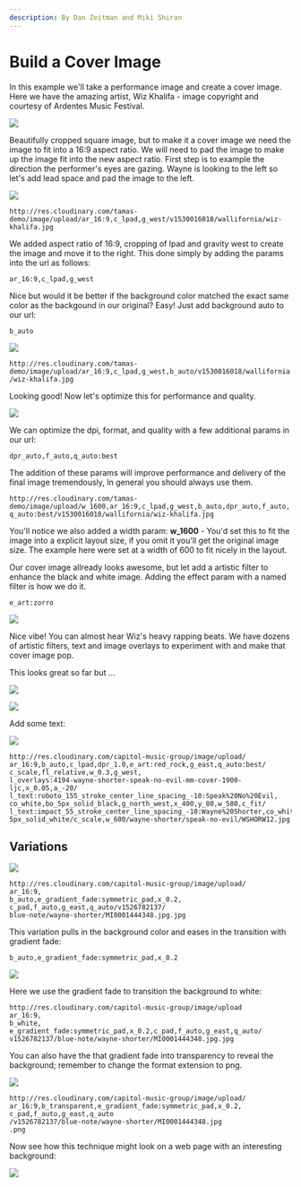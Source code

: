 ```yaml
---
description: By Dan Zeitman and Miki Shiran
---
```


# Build a Cover Image

In this example we'll take a performance image and create a cover image. Here we have the amazing  artist, Wiz Khalifa - image copyright and courtesy of Ardentes Music Festival.

![](http://res.cloudinary.com/tamas-demo/image/upload/c_scale,w_300/v1530016018/wallifornia/wiz-khalifa.png)

Beautifully cropped square image, but to make it a cover image we need the image to fit into a 16:9 aspect ratio. We will need to pad the image to make up the image fit into the new aspect ratio. First step is to example the direction the performer's eyes are gazing. Wayne is looking to the left so let's add lead space and pad the image to the left.

![](http://res.cloudinary.com/tamas-demo/image/upload/c_scale,w_600,ar_16:9,c_lpad,g_west/v1530016018/wallifornia/wiz-khalifa.jpg)

`http://res.cloudinary.com/tamas-demo/image/upload/ar_16:9,c_lpad,g_west/v1530016018/wallifornia/wiz-khalifa.jpg`

We added aspect ratio of 16:9, cropping of lpad and gravity west to create the image and move it to the right. This done simply by adding the params into the url as follows:

```text
ar_16:9,c_lpad,g_west
```

Nice but would it be better if the background color matched the exact same color as the backgound in our original? Easy! Just add background auto to our url:

```text
b_auto
```

![](http://res.cloudinary.com/tamas-demo/image/upload/c_scale,w_600,ar_16:9,c_lpad,g_west,b_auto/v1530016018/wallifornia/wiz-khalifa.jpg)

`http://res.cloudinary.com/tamas-demo/image/upload/ar_16:9,c_lpad,g_west,b_auto/v1530016018/wallifornia/wiz-khalifa.jpg`

Looking good! Now let's optimize this for performance and quality.

![](http://res.cloudinary.com/tamas-demo/image/upload/c_scale,w_600,ar_16:9,c_lpad,g_west,b_auto,dpr_auto,f_auto,q_auto:best/v1530016018/wallifornia/wiz-khalifa.jpg)

We can optimize the dpi, format, and quality with a few additional params in our url:

```text
dpr_auto,f_auto,q_auto:best
```

The addition of these params will improve performance and delivery of the final image tremendously, In general you should always use them.

`http://res.cloudinary.com/tamas-demo/image/upload/w_1600,ar_16:9,c_lpad,g_west,b_auto,dpr_auto,f_auto,q_auto:best/v1530016018/wallifornia/wiz-khalifa.jpg`

You'll notice we also added a width param: **w\_1600** - You'd set this to fit the image into a explicit layout size, if you omit it you'll get the original image size. The example here were set at a width of 600 to fit nicely in the layout.

Our cover image allready looks awesome, but let add a artistic filter to enhance the black and white image. Adding the effect param with a named filter is how we do it.

```text
e_art:zorro
```

![](http://res.cloudinary.com/tamas-demo/image/upload/c_scale,w_600,ar_16:9,c_lpad,g_west,b_auto,dpr_auto,f_auto,q_auto:best,e_art:zorro/v1530016018/wallifornia/wiz-khalifa.jpg)

Nice vibe! You can almost hear Wiz's heavy rapping beats. We have dozens of artistic filters, text and image overlays to experiment with and make that cover image pop.

This looks great so far but ...

![](http://res.cloudinary.com/tamas-demo/image/upload/c_scale,w_600,ar_16:9,c_lpad,g_west,b_auto,dpr_auto,f_auto,q_auto:best,e_gradient_fade:symmetric_pad,x_50/e_art:zorro/v1530016018/wallifornia/wiz-khalifa.jpg)

![](http://res.cloudinary.com/capitol-music-group/image/upload/ar_16:9,b_auto,c_lpad,dpr_1.0,e_art:red_rock,g_east,q_auto:best/c_scale,fl_relative,w_0.3,g_west,l_overlays:4194-wayne-shorter-speak-no-evil-mm-cover-1900-ljc,x_0.05,a_-20/c_scale,w_600/wayne-shorter/speak-no-evil/WSHORW12.jpg)

Add some text:

![](http://res.cloudinary.com/capitol-music-group/image/upload/ar_16:9,b_auto,c_lpad,dpr_1.0,e_art:red_rock,g_east,q_auto:best/c_scale,fl_relative,w_0.3,g_west,l_overlays:4194-wayne-shorter-speak-no-evil-mm-cover-1900-ljc,x_0.05,a_-20/l_text:roboto_155_stroke_center_line_spacing_-10:Speak%20No%20Evil,co_white,bo_5px_solid_black,g_north_west,x_400,y_80,w_580,c_fit/l_text:impact_55_stroke_center_line_spacing_-10:Wayne%20Shorter,co_white,bo_5px_solid_red/c_scale,w_600/wayne-shorter/speak-no-evil/WSHORW12.jpg)

```text
http://res.cloudinary.com/capitol-music-group/image/upload/
ar_16:9,b_auto,c_lpad,dpr_1.0,e_art:red_rock,g_east,q_auto:best/
c_scale,fl_relative,w_0.3,g_west,
l_overlays:4194-wayne-shorter-speak-no-evil-mm-cover-1900-ljc,x_0.05,a_-20/
l_text:roboto_155_stroke_center_line_spacing_-10:Speak%20No%20Evil,
co_white,bo_5px_solid_black,g_north_west,x_400,y_80,w_580,c_fit/
l_text:impact_55_stroke_center_line_spacing_-10:Wayne%20Shorter,co_white,bo_
5px_solid_white/c_scale,w_600/wayne-shorter/speak-no-evil/WSHORW12.jpg
```

## Variations

![](http://res.cloudinary.com/capitol-music-group/image/upload/w_600/ar_16:9,b_auto,e_gradient_fade:symmetric_pad,x_0.2,c_pad,f_auto,g_east,q_auto/v1526782137/blue-note/wayne-shorter/MI0001444348.jpg.jpg)

```text
http://res.cloudinary.com/capitol-music-group/image/upload/
ar_16:9,
b_auto,e_gradient_fade:symmetric_pad,x_0.2,
c_pad,f_auto,g_east,q_auto/v1526782137/
blue-note/wayne-shorter/MI0001444348.jpg.jpg
```

This variation pulls in the background color and eases in the transition with gradient fade:

```text
b_auto,e_gradient_fade:symmetric_pad,x_0.2
```

![](http://res.cloudinary.com/capitol-music-group/image/upload/w_600/ar_16:9,b_white,e_gradient_fade:symmetric_pad,x_0.2,c_pad,f_auto,g_east,q_auto/v1526782137/blue-note/wayne-shorter/MI0001444348.jpg.jpg)

Here we use the gradient fade to transition the background to white:

```text
http://res.cloudinary.com/capitol-music-group/image/upload
ar_16:9,
b_white,
e_gradient_fade:symmetric_pad,x_0.2,c_pad,f_auto,g_east,q_auto/
v1526782137/blue-note/wayne-shorter/MI0001444348.jpg.jpg
```

You can also have the that gradient fade into transparency to reveal the background; remember to change the format extension to png.

![](http://res.cloudinary.com/capitol-music-group/image/upload/w_600/ar_16:9,b_transparent,e_gradient_fade:symmetric_pad,x_0.2,c_pad,f_auto,g_east,q_auto/v1526782137/blue-note/wayne-shorter/MI0001444348.jpg.png)

```text
http://res.cloudinary.com/capitol-music-group/image/upload/
ar_16:9,b_transparent,e_gradient_fade:symmetric_pad,x_0.2,
c_pad,f_auto,g_east,q_auto
/v1526782137/blue-note/wayne-shorter/MI0001444348.jpg
.png
```

Now see how this technique might look on a web page with an interesting background:

![](https://github.com/cloudinary-developers/wallifornia-musictech-hackathon/tree/26f589b23176cf643715a9c0b40599925f4b7c01/.gitbook/assets/assets-lalyutnvnjys_90po7d-ld21yyxlknzpuzstv_y-ld2720vkeppdm9jyaij-transparent-background.png)

